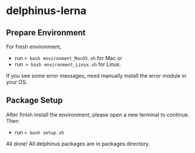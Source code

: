 # delphinus-lerna

## Prepare Environment

For fresh environment, 
- run `> bash environment_MacOS.sh` for Mac or 
- run` > bash environment_Linux.sh` for Linux.

If you see some error messages, need manually install the error module in your OS.

## Package Setup

After finish install the environment, please open a new terminal to continue. Then
- run `> bash setup.sh`

All done!
All delphinus packages are in packages directory.
